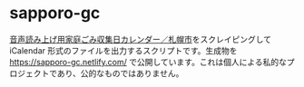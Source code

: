 # sapporo-gc

[音声読み上げ用家庭ごみ収集日カレンダー／札幌市](http://www.city.sapporo.jp/seiso/kaisyu/yomiage/index.html)をスクレイピングして iCalendar 形式のファイルを出力するスクリプトです。生成物を https://sapporo-gc.netlify.com/ で公開しています。これは個人による私的なプロジェクトであり、公的なものではありません。
